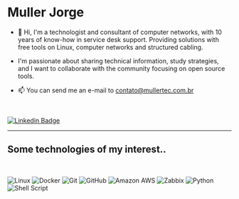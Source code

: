 # Muller Jorge

-   👋 Hi, I'm a technologist and consultant of computer networks, with 10 years of know-how in service desk support. Providing solutions with free tools on Linux, computer networks and structured cabling.

-   I'm passionate about sharing technical information, study strategies, and I want to collaborate with the community focusing on open source tools.

-   📫 You can send me an e-mail to contato@mullertec.com.br

<br>

[![Linkedin Badge](https://img.shields.io/badge/-LinkedIn-blue?style=for-the-badge&logo=Linkedin&logoColor=white&link=https://www.linkedin.com/in/millerjmatos/)](https://www.linkedin.com/in/millerjmatos/)

---

## <b>Some technologies of my interest..</b>
<br>

  ![Linux](https://img.shields.io/badge/-Linux-16C60C?style=for-the-badge&logo=linux&logoColor=white)
  ![Docker](https://img.shields.io/badge/-Docker-46a2f1?style=for-the-badge&logo=docker&logoColor=white)
  ![Git](https://img.shields.io/badge/-Git-F1502F?style=for-the-badge&logo=git&logoColor=white)
  ![GitHub](https://img.shields.io/badge/-GitHub-lightgrey?style=for-the-badge&logo=github&logoColor=black)
  ![Amazon AWS](https://img.shields.io/badge/-AWS-black?style=for-the-badge&logo=amazon-aws&logoColor=FF9900)
  ![Zabbix](https://img.shields.io/badge/-Zabbix-red?style=for-the-badge&logo=zabbix&logoColor=white)
  ![Python](https://img.shields.io/badge/-Python-306998?style=for-the-badge&logo=python&logoColor=white)
  ![Shell Script](https://img.shields.io/badge/-Shell%20Script-black?style=for-the-badge&logo=shell&logoColor=white)



<!---
millerjmatos/millerjmatos is a ✨ special ✨ repository because its `README.md` (this file) appears on your GitHub profile.
You can click the Preview link to take a look at your changes.
--->
